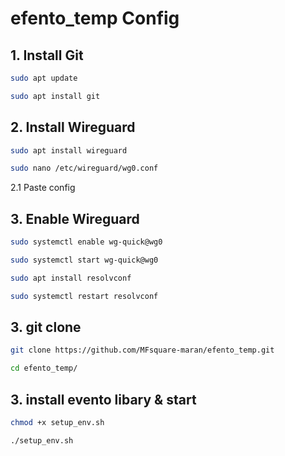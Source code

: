 # efento_temp Config

## 1. Install Git
```bash
sudo apt update
```
```bash
sudo apt install git
```

## 2. Install Wireguard

```bash
sudo apt install wireguard
```
```bash
sudo nano /etc/wireguard/wg0.conf
```
2.1 Paste config

## 3. Enable Wireguard
```bash
sudo systemctl enable wg-quick@wg0 
```

```bash
sudo systemctl start wg-quick@wg0 
```
```bash
sudo apt install resolvconf
```
```bash
sudo systemctl restart resolvconf
```
## 3. git clone

```bash
git clone https://github.com/MFsquare-maran/efento_temp.git
```

```bash
cd efento_temp/
```

## 3. install evento libary  & start

```bash
chmod +x setup_env.sh
```
```bash
./setup_env.sh
```

